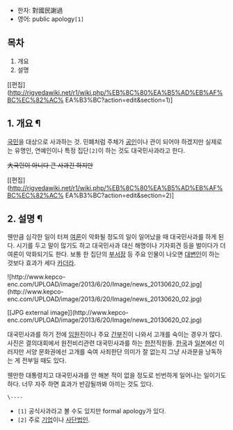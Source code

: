   * 한자: 對國民謝過
  * 영어: public apology`[1]`  

## 목차

    

1. 개요 
2. 설명 

[[편집](http://rigvedawiki.net/r1/wiki.php/%EB%8C%80%EA%B5%AD%EB%AF%BC%EC%82%AC%
EA%B3%BC?action=edit&section=1)]

## 1. 개요 ¶

[국민](%EA%B5%AD%EB%AF%BC.md)을 대상으로 사과하는 것. 민폐처럼 주체가
[공인](%EA%B3%B5%EC%9D%B8.md)이나 관이 되어야 하겠지만 실제로는 유명인, 연예인이나 특정 집단`[2]`이 하는 것도
대국민사과라고 한다.

  

<del>大국민이 아니다 큰 사과긴 하지만</del>

[[편집](http://rigvedawiki.net/r1/wiki.php/%EB%8C%80%EA%B5%AD%EB%AF%BC%EC%82%AC%
EA%B3%BC?action=edit&section=2)]

## 2. 설명 ¶

웬만큼 심각한 일이 터져 [여론](%EC%97%AC%EB%A1%A0.md)이 악화될 정도의 일이 일어났을 때 대국민사과를 하게 된다.
시기를 두고 말이 많기도 하고 대국민사과 대신 해명이나 기자회견 등을 벌이다가 더 여론이 악화되기도 한다. 보통 한 집단의
[부서장](%EB%B6%80%EC%84%9C%EC%9E%A5.md) 등 주요 인물이 나오면
[대변인](%EB%8C%80%EB%B3%80%EC%9D%B8.md)이 하는 것보다 효과가 세다
[카더라](%EC%B9%B4%EB%8D%94%EB%9D%BC.md).

  

![http://www.kepco-
enc.com/UPLOAD/image/2013/6/20/Image/news_20130620_02.jpg](http://www.kepco-
enc.com/UPLOAD/image/2013/6/20/Image/news_20130620_02.jpg)

[[JPG external image]](http://www.kepco-
enc.com/UPLOAD/image/2013/6/20/Image/news_20130620_02.jpg)

  
대국민사과를 하기 전에 [임원](%EC%9E%84%EC%9B%90.md)진이나 주요
[간부](%EA%B0%84%EB%B6%80.md)진이 나와서 고개를 숙이는 경우가 많다. 사진은 결의대회에서 원전비리관련 대국민사과를
하는 [한전](%ED%95%9C%EC%A0%84.md)직원들. [한국](%ED%95%9C%EA%B5%AD.md)과
[일본](%EC%9D%BC%EB%B3%B8.md)에선 이러지만 서양 문화권에선 고개를 숙여 사죄한단 의미가 잘 없는지 그냥 사과문을
낭독하는 게 전부일 때도 있다.

  

웬만한 대통령치고 대국민사과를 안 해본 적이 없을 정도로 빈번하게 일어나는 일이기도 하다. 너무 자주 하면 효과가 반감될까봐 아끼는 것도
있다.

`\----`

  * `[1]` 공식사과라고 볼 수도 있지만 formal apology가 있다.
  * `[2]` 주로 [기업](%EA%B8%B0%EC%97%85.md)이나 [사단법인](%EC%82%AC%EB%8B%A8%EB%B2%95%EC%9D%B8.md).

